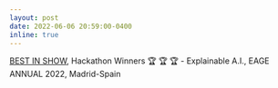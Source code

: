 ```yaml
---
layout: post
date: 2022-06-06 20:59:00-0400
inline: true
---
```


[BEST IN SHOW](https://miguelcorralesg.github.io/blog/2022/EAGE-Hackathon/), Hackathon Winners :trophy: :trophy: :trophy: - Explainable A.I., EAGE ANNUAL 2022, Madrid-Spain 

